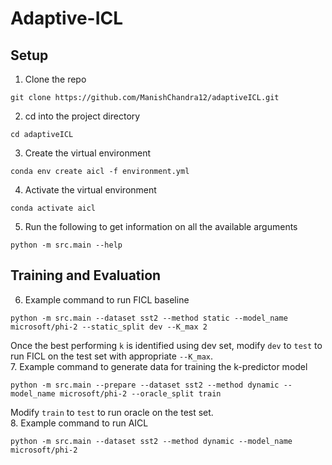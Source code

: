 # Adaptive-ICL

## Setup
1. Clone the repo
```
git clone https://github.com/ManishChandra12/adaptiveICL.git
```
2. cd into the project directory
```
cd adaptiveICL
```
3. Create the virtual environment
```
conda env create aicl -f environment.yml
```
4. Activate the virtual environment
```
conda activate aicl
```
5. Run the following to get information on all the available arguments
```
python -m src.main --help
```

## Training and Evaluation
6. Example command to run FICL baseline
```
python -m src.main --dataset sst2 --method static --model_name microsoft/phi-2 --static_split dev --K_max 2
```
Once the best performing `k` is identified using dev set, modify `dev` to `test` to run FICL on the test set with appropriate `--K_max`.\
7. Example command to generate data for training the k-predictor model
```
python -m src.main --prepare --dataset sst2 --method dynamic --model_name microsoft/phi-2 --oracle_split train
```
Modify `train` to `test` to run oracle on the test set.\
8. Example command to run AICL
```
python -m src.main --dataset sst2 --method dynamic --model_name microsoft/phi-2
```
